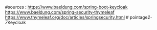 #sources : https://www.baeldung.com/spring-boot-keycloak
https://www.baeldung.com/spring-security-thymeleaf
https://www.thymeleaf.org/doc/articles/springsecurity.html
#   p o i n t a g e _ 2 - 7 _ K e y c l o a k  
 